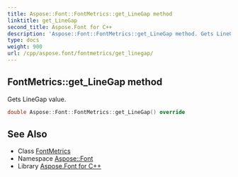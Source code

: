 ```yaml
---
title: Aspose::Font::FontMetrics::get_LineGap method
linktitle: get_LineGap
second_title: Aspose.Font for C++
description: 'Aspose::Font::FontMetrics::get_LineGap method. Gets LineGap value in C++.'
type: docs
weight: 900
url: /cpp/aspose.font/fontmetrics/get_linegap/
---
```

## FontMetrics::get_LineGap method


Gets LineGap value.

```cpp
double Aspose::Font::FontMetrics::get_LineGap() override
```

## See Also

* Class [FontMetrics](../)
* Namespace [Aspose::Font](../../)
* Library [Aspose.Font for C++](../../../)
